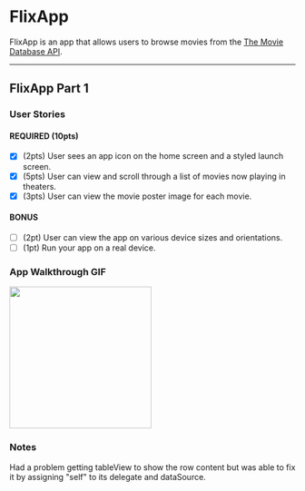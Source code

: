 # FlixApp

FlixApp is an app that allows users to browse movies from the [The Movie Database API](http://docs.themoviedb.apiary.io/#).

---

## FlixApp Part 1

### User Stories

#### REQUIRED (10pts)
- [x] (2pts) User sees an app icon on the home screen and a styled launch screen.
- [x] (5pts) User can view and scroll through a list of movies now playing in theaters.
- [x] (3pts) User can view the movie poster image for each movie.

#### BONUS
- [ ] (2pt) User can view the app on various device sizes and orientations.
- [ ] (1pt) Run your app on a real device.

### App Walkthrough GIF

<img src="https://recordit.co/MdNSjUtWtB.gif" width=250><br>

### Notes
Had a problem getting tableView to show the row content but was able to fix it by assigning "self" to its delegate and dataSource.
